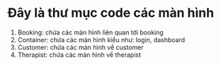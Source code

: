 # Đây là thư mục code các màn hình
1. Booking: chứa các màn hình liên quan tới booking
2. Container: chứa các màn hình kiểu như: login, dashboard
3. Customer: chứa các màn hình về customer
4. Therapist: chứa các màn hình về therapist
